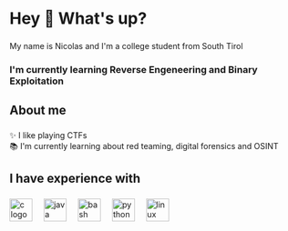 <h1 align="left">Hey 👋 What's up?</h1>

###

<p align="left">My name is Nicolas and I'm a college student from South Tirol</p>

<h3 align="left">I'm currently learning Reverse Engeneering and Binary Exploitation</p>

###

<h2 align="left">About me</h2>

###

<p align="left">✨ I like playing CTFs<br>📚 I'm currently learning about red teaming, digital forensics and OSINT</p>

###

<h2 align="left">I have experience with</h2>

###

<div align="left">
  <img src="https://skillicons.dev/icons?i=c" height="40" alt="c logo"  />
  <img width="12" />
  <img src="https://skillicons.dev/icons?i=java" height="40" alt="java logo"  />
  <img width="12" />
  <img src="https://skillicons.dev/icons?i=bash" height="40" alt="bash logo"  />
  <img width="12" />
  <img src="https://skillicons.dev/icons?i=py" height="40" alt="python logo"  />
  <img width="12" />
  <img src="https://skillicons.dev/icons?i=linux" height="40" alt="linux logo"  />
</div>
